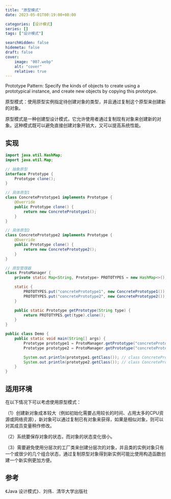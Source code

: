 ```yaml
---
title: "原型模式"
date: 2023-05-01T00:19:00+08:00

categories: [设计模式]
series: []
tags: ["设计模式"]

searchHidden: false
hidemeta: false
draft: false
cover:
    image: "007.webp"
    alt: "cover"
    relative: true
---
```


Prototype Pattern: Specify the kinds of objects to create using a prototypical instance, and create new objects by copying this prototype.

原型模式：使用原型实例指定待创建对象的类型，并且通过复制这个原型来创建新的对象。

原型模式是一种创建型设计模式，它允许使用者通过复制现有对象来创建新的对象。这种模式既可以避免直接创建对象开销大，又可以提高系统性能。

## 实现

```java
import java.util.HashMap;
import java.util.Map;

// 抽象原型
interface Prototype {
    Prototype clone();
}

// 具体原型1
class ConcretePrototype1 implements Prototype {
    @Override
    public Prototype clone() {
        return new ConcretePrototype1();
    }
}

// 具体原型2
class ConcretePrototype2 implements Prototype {
    @Override
    public Prototype clone() {
        return new ConcretePrototype2();
    }
}

// 原型管理器
class ProtoManager {
    private static Map<String, Prototype> PROTOTYPES = new HashMap<>();

    static {
        PROTOTYPES.put("concretePrototype1", new ConcretePrototype1());
        PROTOTYPES.put("concretePrototype2", new ConcretePrototype2());
    }

    public static Prototype getPrototype(String type) {
        return PROTOTYPES.get(type).clone();
    }
}

public class Demo {
    public static void main(String[] args) {
        Prototype prototype1 = ProtoManager.getPrototype("concretePrototype1");
        Prototype prototype2 = ProtoManager.getPrototype("concretePrototype2");

        System.out.println(prototype1.getClass()); // class ConcretePrototype1
        System.out.println(prototype2.getClass()); // class ConcretePrototype2
    }
}
```

## 适用环境

在以下情况下可以考虑使用原型模式：

（1）创建新对象成本较大（例如初始化需要占用较长的时间、占用太多的CPU资源或网络资源），新对象可以通过复制已有对象来获得，如果是相似对象，则可以对其成员变量稍作修改。

（2）系统要保存对象的状态，而对象的状态变化很小。

（3）需要避免使用分层次的工厂类来创建分层次的对象，并且类的实例对象只有一个或很少的几个组合状态，通过复制原型对象得到新实例可能比使用构造函数创建一个新实例更加方便。

## 参考

《Java 设计模式》．刘伟．清华大学出版社

